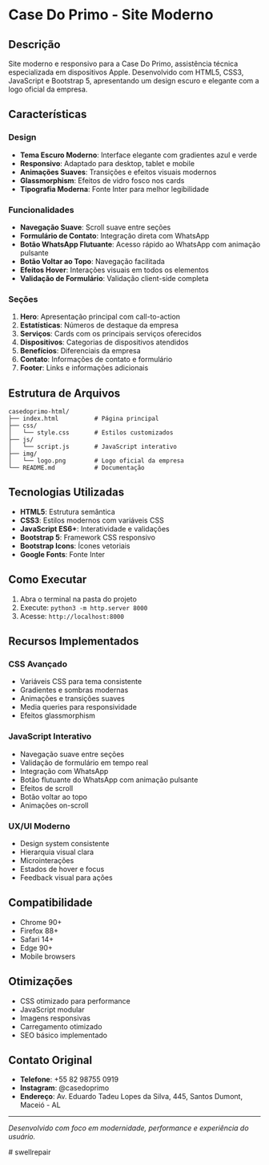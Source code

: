 # Case Do Primo - Site Moderno

## Descrição
Site moderno e responsivo para a Case Do Primo, assistência técnica especializada em dispositivos Apple. Desenvolvido com HTML5, CSS3, JavaScript e Bootstrap 5, apresentando um design escuro e elegante com a logo oficial da empresa.

## Características

### Design
- **Tema Escuro Moderno**: Interface elegante com gradientes azul e verde
- **Responsivo**: Adaptado para desktop, tablet e mobile
- **Animações Suaves**: Transições e efeitos visuais modernos
- **Glassmorphism**: Efeitos de vidro fosco nos cards
- **Tipografia Moderna**: Fonte Inter para melhor legibilidade

### Funcionalidades
- **Navegação Suave**: Scroll suave entre seções
- **Formulário de Contato**: Integração direta com WhatsApp
- **Botão WhatsApp Flutuante**: Acesso rápido ao WhatsApp com animação pulsante
- **Botão Voltar ao Topo**: Navegação facilitada
- **Efeitos Hover**: Interações visuais em todos os elementos
- **Validação de Formulário**: Validação client-side completa

### Seções
1. **Hero**: Apresentação principal com call-to-action
2. **Estatísticas**: Números de destaque da empresa
3. **Serviços**: Cards com os principais serviços oferecidos
4. **Dispositivos**: Categorias de dispositivos atendidos
5. **Benefícios**: Diferenciais da empresa
6. **Contato**: Informações de contato e formulário
7. **Footer**: Links e informações adicionais

## Estrutura de Arquivos
```
casedoprimo-html/
├── index.html          # Página principal
├── css/
│   └── style.css       # Estilos customizados
├── js/
│   └── script.js       # JavaScript interativo
├── img/
│   └── logo.png        # Logo oficial da empresa
└── README.md           # Documentação
```

## Tecnologias Utilizadas
- **HTML5**: Estrutura semântica
- **CSS3**: Estilos modernos com variáveis CSS
- **JavaScript ES6+**: Interatividade e validações
- **Bootstrap 5**: Framework CSS responsivo
- **Bootstrap Icons**: Ícones vetoriais
- **Google Fonts**: Fonte Inter

## Como Executar
1. Abra o terminal na pasta do projeto
2. Execute: `python3 -m http.server 8000`
3. Acesse: `http://localhost:8000`

## Recursos Implementados

### CSS Avançado
- Variáveis CSS para tema consistente
- Gradientes e sombras modernas
- Animações e transições suaves
- Media queries para responsividade
- Efeitos glassmorphism

### JavaScript Interativo
- Navegação suave entre seções
- Validação de formulário em tempo real
- Integração com WhatsApp
- Botão flutuante do WhatsApp com animação pulsante
- Efeitos de scroll
- Botão voltar ao topo
- Animações on-scroll

### UX/UI Moderno
- Design system consistente
- Hierarquia visual clara
- Microinterações
- Estados de hover e focus
- Feedback visual para ações

## Compatibilidade
- Chrome 90+
- Firefox 88+
- Safari 14+
- Edge 90+
- Mobile browsers

## Otimizações
- CSS otimizado para performance
- JavaScript modular
- Imagens responsivas
- Carregamento otimizado
- SEO básico implementado

## Contato Original
- **Telefone**: +55 82 98755 0919
- **Instagram**: @casedoprimo
- **Endereço**: Av. Eduardo Tadeu Lopes da Silva, 445, Santos Dumont, Maceió - AL

---
*Desenvolvido com foco em modernidade, performance e experiência do usuário.*

#   s w e l l r e p a i r  
 